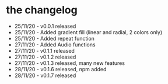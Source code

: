 #  the changelog
 - 25/11/20 - v0.0.1 released
 - 25/11/20 - Added gradient fill (linear and radial, 2 colors only)
 - 25/11/20 - Added repeat function
 - 27/11/20 - Added Audio functions
 - 27/11/20 - v0.1.1 released
 - 27/11/20 - v0.1.2 released
 - 27/11/20 - v0.1.3 released, many new features
 - 28/11/20 - v0.1.6 released, npm added
 - 28/11/20 - v0.1.7 released

